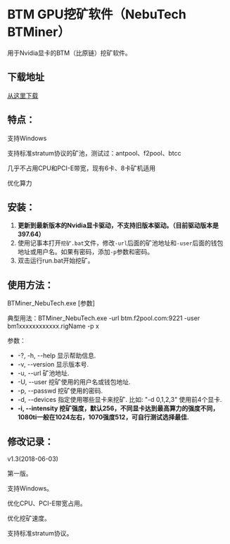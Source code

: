 # BTM GPU挖矿软件（NebuTech BTMiner）

用于Nvidia显卡的BTM（比原链）挖矿软件。

## 下载地址

[从这里下载](https://github.com/NebuTech/BTMiner_NebuTech/releases)

## 特点：

支持Windows

支持标准stratum协议的矿池，测试过：antpool、f2pool、btcc

几乎不占用CPU和PCI-E带宽，现有6卡、8卡矿机适用

优化算力

## 安装：

1. **更新到最新版本的Nvidia显卡驱动，不支持旧版本驱动。（目前驱动版本是397.64）**
2. 使用记事本打开`挖矿.bat`文件，修改`-url`后面的矿池地址和`-user`后面的钱包地址或用户名。如果有密码，添加`-p`参数和密码。
3. 双击运行run.bat开始挖矿。

## 使用方法：

BTMiner_NebuTech.exe [参数]

典型用法：BTMiner_NebuTech.exe -url btm.f2pool.com:9221 -user bm1xxxxxxxxxxxx.rigName -p x

参数：

  * -?, -h, --help				显示帮助信息.
  * -v, --version				显示版本号.
  * -u, --url <url>			矿池地址.
  * -U, --user <user>		挖矿使用的用户名或钱包地址.
  * -p, --passwd <password>	挖矿使用的密码.
  * -d, --devices <devices>	指定使用哪些显卡来挖矿. 比如: "-d 0,1,2,3" 使用前4个显卡.
  * **-i, --intensity <intensity>	挖矿强度，默认256，不同显卡达到最高算力的强度不同，1080ti一般在1024左右，1070强度512，可自行测试选择最佳.**

## 修改记录：

v1.3(2018-06-03)

第一版。

支持Windows。

优化CPU、PCI-E带宽占用。

优化挖矿速度。

支持标准stratum协议。
